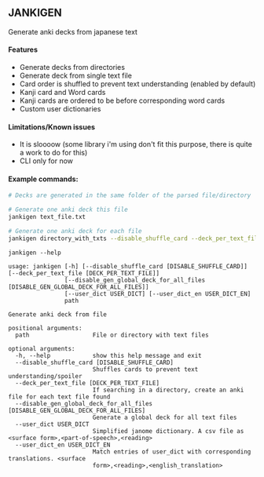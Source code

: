 ## JANKIGEN

Generate anki decks from japanese text

#### Features
- Generate decks from directories
- Generate deck from single text file
- Card order is shuffled to prevent text understanding (enabled by default)
- Kanji card and Word cards
- Kanji cards are ordered to be before corresponding word cards
- Custom user dictionaries

#### Limitations/Known issues
- It is sloooow (some library i'm using don't fit this purpose, there is quite a work to do for this)
- CLI only for now

#### Example commands:

```bash
# Decks are generated in the same folder of the parsed file/directory

# Generate one anki deck this file
jankigen text_file.txt

# Generate one anki deck for each file
jankigen directory_with_txts --disable_shuffle_card --deck_per_text_file --disable_gen_global_deck_for_all_files

```

```
jankigen --help

usage: jankigen [-h] [--disable_shuffle_card [DISABLE_SHUFFLE_CARD]] [--deck_per_text_file [DECK_PER_TEXT_FILE]]
                [--disable_gen_global_deck_for_all_files [DISABLE_GEN_GLOBAL_DECK_FOR_ALL_FILES]]
                [--user_dict USER_DICT] [--user_dict_en USER_DICT_EN]
                path

Generate anki deck from file

positional arguments:
  path                  File or directory with text files

optional arguments:
  -h, --help            show this help message and exit
  --disable_shuffle_card [DISABLE_SHUFFLE_CARD]
                        Shuffles cards to prevent text understanding/spoiler
  --deck_per_text_file [DECK_PER_TEXT_FILE]
                        If searching in a directory, create an anki file for each text file found
  --disable_gen_global_deck_for_all_files [DISABLE_GEN_GLOBAL_DECK_FOR_ALL_FILES]
                        Generate a global deck for all text files
  --user_dict USER_DICT
                        Simplified janome dictionary. A csv file as <surface form>,<part-of-speech>,<reading>
  --user_dict_en USER_DICT_EN
                        Match entries of user_dict with corresponding translations. <surface
                        form>,<reading>,<english_translation>

```
